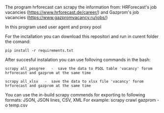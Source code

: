 The program hrforecast can scrapy the information from:
 	HRForecast's job vacancies (https://www.hrforecast.de/career/)
	and Gazprom's job vacancies (https://www.gazpromvacancy.ru/jobs/)

In this program used user agent and proxy pool

For the inctallation you can download this repositori and run in curent folder the comand:

	pip install -r requirements.txt

After succesful instalation you can use folloving commands in the bash:
	
	scrapy all_posgree   -  save the data to PSQL table 'vacancy' forom hrforecast and gazprom at the same time

	scrapy all_xlsx   -  save the data to xlsx file 'vacancy' forom hrforecast and gazprom at the same time

You can use the in-build scrapy commends for exporting to following formats: JSON, JSON lines, CSV, XML
For example: scrapy crawl gazprom -o temp.csv
